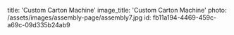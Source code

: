 title: 'Custom Carton Machine'
image_title: 'Custom Carton Machine'
photo: /assets/images/assembly-page/assembly7.jpg
id: fb11a194-4469-459c-a69c-09d335b24ab9

